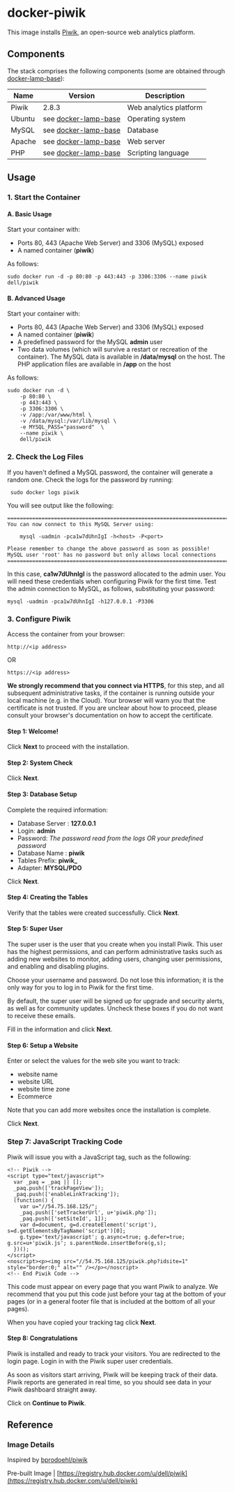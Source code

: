 # docker-piwik

This image installs [Piwik](https://piwik.org), an open-source web analytics platform. 

## Components

The stack comprises the following components (some are obtained through [docker-lamp-base](https://github.com/dell-cloud-marketplace/docker-lamp-base)):

Name       | Version                   | Description
-----------|---------------------------|------------------------------
Piwik      | 2.8.3                     | Web analytics platform
Ubuntu     | see [docker-lamp-base](https://github.com/dell-cloud-marketplace/docker-lamp-base) | Operating system
MySQL      | see [docker-lamp-base](https://github.com/dell-cloud-marketplace/docker-lamp-base) | Database
Apache     | see [docker-lamp-base](https://github.com/dell-cloud-marketplace/docker-lamp-base) | Web server
PHP        | see [docker-lamp-base](https://github.com/dell-cloud-marketplace/docker-lamp-base) | Scripting language

## Usage

### 1. Start the Container

#### A. Basic Usage

Start your container with:

* Ports 80, 443 (Apache Web Server) and 3306 (MySQL) exposed
* A named container (**piwik**)

As follows: 

```no-highlight
sudo docker run -d -p 80:80 -p 443:443 -p 3306:3306 --name piwik dell/piwik
```

#### B. Advanced Usage

Start your container with:

* Ports 80, 443 (Apache Web Server) and 3306 (MySQL) exposed
* A named container (**piwik**)
* A predefined password for the MySQL **admin** user
* Two data volumes (which will survive a restart or recreation of the container). The MySQL data is available in **/data/mysql** on the host. The PHP application files are available in **/app** on the host

As follows: 

```no-highlight
sudo docker run -d \
    -p 80:80 \
    -p 443:443 \
    -p 3306:3306 \
    -v /app:/var/www/html \
    -v /data/mysql:/var/lib/mysql \
    -e MYSQL_PASS="password"  \
    --name piwik \
    dell/piwik
```

### 2. Check the Log Files

If you haven't defined a MySQL password, the container will generate a random one. Check the logs for the password by running: 

     sudo docker logs piwik

You will see output like the following:

```no-highlight
========================================================================
You can now connect to this MySQL Server using:

    mysql -uadmin -pca1w7dUhnIgI -h<host> -P<port>

Please remember to change the above password as soon as possible!
MySQL user 'root' has no password but only allows local connections
========================================================================
```

In this case, **ca1w7dUhnIgI** is the password allocated to the admin user. You will need these credentials when configuring Piwik for the first time. Test the admin connection to MySQL, as follows, substituting your password: 

    mysql -uadmin -pca1w7dUhnIgI -h127.0.0.1 -P3306


### 3. Configure Piwik
Access the container from your browser:

    http://<ip address>
    
OR
 
    https://<ip address>

**We strongly recommend that you connect via HTTPS**, for this step, and all subsequent administrative tasks, if the container is running outside your local machine (e.g. in the Cloud). Your browser will warn you that the certificate is not trusted. If you are unclear about how to proceed, please consult your browser's documentation on how to accept the certificate.

#### Step 1: Welcome!
Click **Next** to proceed with the installation.

#### Step 2: System Check
Click **Next**.

#### Step 3: Database Setup
Complete the required information:

* Database Server : **127.0.0.1**
* Login: **admin**
* Password: *The password read from the logs OR your predefined password*
* Database Name : **piwik**
* Tables Prefix: **piwik_**
* Adapter: **MYSQL/PDO** 

Click **Next**.

#### Step 4: Creating the Tables
Verify that the tables were created successfully. Click **Next**.

#### Step 5: Super User
The super user is the user that you create when you install Piwik. This user has the highest permissions, and can perform administrative tasks such as adding new websites to monitor, adding users, changing user permissions, and enabling and disabling plugins.

Choose your username and password. Do not lose this information; it is the only way for you to log in to Piwik for the first time.

By default, the super user will be signed up for upgrade and security alerts, as well as for community updates. Uncheck these boxes if you do not want to receive these emails.

Fill in the information and click **Next**.

#### Step 6: Setup a Website
Enter or select the values for the web site you want to track:

* website name
* website URL
* website time zone
* Ecommerce

Note that you can add more websites once the installation is complete.

Click **Next**.

### Step 7: JavaScript Tracking Code

Piwik will issue you with a JavaScript tag, such as the following:

```no-highlight
<!-- Piwik -->
<script type="text/javascript">
  var _paq = _paq || [];
  _paq.push(['trackPageView']);
  _paq.push(['enableLinkTracking']);
  (function() {
    var u="//54.75.168.125/";
    _paq.push(['setTrackerUrl', u+'piwik.php']);
    _paq.push(['setSiteId', 1]);
    var d=document, g=d.createElement('script'), s=d.getElementsByTagName('script')[0];
    g.type='text/javascript'; g.async=true; g.defer=true; g.src=u+'piwik.js'; s.parentNode.insertBefore(g,s);
  })();
</script>
<noscript><p><img src="//54.75.168.125/piwik.php?idsite=1" style="border:0;" alt="" /></p></noscript>
<!-- End Piwik Code -->
```

This code must appear on every page that you want Piwik to analyze. We recommend that you put this code just before your tag at the bottom of your pages (or in a general footer file that is included at the bottom of all your pages).

When you have copied your tracking tag click **Next**.

#### Step 8: Congratulations

Piwik is installed and ready to track your visitors. You are redirected to the login page. Login in with the Piwik super user credentials. 

As soon as visitors start arriving, Piwik will be keeping track of their data. Piwik reports are generated in real time, so you should see data in your Piwik dashboard straight away.

Click on **Continue to Piwik**.

## Reference

### Image Details

Inspired by [bprodoehl/piwik](https://github.com/bprodoehl/docker-piwik-mariadb)

Pre-built Image | [https://registry.hub.docker.com/u/dell/piwik](https://registry.hub.docker.com/u/dell/piwik) 
